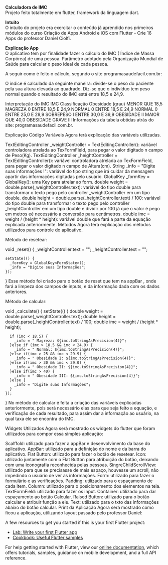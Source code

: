 <b>Calculadora de IMC</b><br>
Projeto feito totalmente em flutter, framework da linguagem dart.

<b>Intuito</b><br>
O intuito do projeto era exercitar o conteúdo já aprendido nos primeiros módulos do curso Criação de Apps Android e iOS com Flutter - Crie 16 Apps do professor Daniel Ciolfi.

<b>Explicação App</b><br>
O aplicativo tem por finalidade fazer o cálculo do IMC ( Índice de Massa Corpórea) de uma pessoa. Parâmetro adotado pela Organização Mundial de Saúde para calcular o peso ideal de cada pessoa.

A seguir como é feito o cálculo, segundo o site programasaudefacil.com.br:

O índice é calculado da seguinte maneira: divide-se o peso do paciente pela sua altura elevada ao quadrado. Diz-se que o indivíduo tem peso normal quando o resultado do IMC está entre 18,5 e 24,9.

Interpretação do IMC
IMC	Classificação	Obesidade (grau)
MENOR QUE 18,5	MAGREZA	0
ENTRE 18,5 E 24,9	NORMAL	0
ENTRE 18,5 E 24,9	NORMAL	0
ENTRE 25,0 E 29,9	SOBREPESO	I
ENTRE 30,0 E 39,9	OBESIDADE	II
MAIOR QUE 40,0	OBESIDADE GRAVE	III
Informações da tabela obtidas atrás do site: programasaudefacil.com.br.

Explicação Código
Variáveis
Agora terá explicação das variáveis utilizadas.

TextEditingController _weightController = TextEditingController(): variável controladora atrelada ao TexFormField, para pegar o valor digitado n campo de Peso(Kg).
TextEditingController _heightController = TextEditingController(): variável controladora atrelada ao TexFormField, para pegar o valor digitado n campo de Altura(cm).
String _info = "Digite suas informações !": variável do tipo string que irá cuidar da mensagem apartir das informações digitadas pelo usuário.
GlobalKey<FormState> _formKey = GlobalKey<FormState>(): uma Key para atrelar ao form.
double weight = double.parse(_weightController.text): variável do tipo double para transformar o texto pego pelo controller _weightController em um tipo double.
double height = double.parse(_heightController.text) / 100: variável do tipo double para transformar o texto pego pelo controller _heightController em um tipo double e dividir por 100 já que o valor é pego em metros eé necessário a conversão para centímetros.
double imc = weight / (height * height): variável double que fará a parte da equação explicada anteriormente.
Métodos
Agora terá explicação dos métodos utilizados para controle do aplicativo.

Método de resetear:

void _reset() {
    _weightController.text = "";
    _heightController.text = "";

    setState(() {
      _formKey = GlobalKey<FormState>();
      _info = "Digite suas Informações";
    });
  }
Esse método foi criado para o botão de reset que tem na appBar , onde fará a limpeza dos campos de inputs, e da informação dada com os dados anteriores.

Método de calcular:

void _calculate() {
    setState(() {
      double weight = double.parse(_weightController.text);
      double height = double.parse(_heightController.text) / 100;
      double imc = weight / (height * height);

      if (imc < 18.5) {
        _info = " Magreza: ${imc.toStringAsPrecision(4)}";
      }else if (imc > 18.5 && imc < 24.9) {
        _info = " Normal: ${imc.toStringAsPrecision(4)}";
      }else if(imc > 25 && imc < 29.9) {
        _info = " Obesidade I: ${imc.toStringAsPrecision(4)}";
      }else if(imc > 30 && imc < 39.0) {
        _info = " Obesidade II: ${imc.toStringAsPrecision(4)}";
      }else if(imc > 40) {
        _info = " Obesidade III: ${imc.toStringAsPrecision(4)}";
      }else {
        _info = "Digite suas Informações";
      }
    });
  }
No método de calcular é feita a criação das variáveis explicadas anteriormente, pois será necessário elas para que seja feito a equação, e verificação de cada resultado, para assim dar a informação ao usuário, na qual taxa ele se encontra do IMC.

Widgets Utilizados
Agora será mostrado os widgets do flutter que foram utilizados para compor essa simples aplicação:

Scalffold: utilizado para fazer a appBar e desenvolvimento da base do aplicativo.
AppBar: utilizado para a definição do nome e da barra do aplicativo.
Flat Button: utilizado para fazer o botão de resetear.
Icon: utilizado juntamente com o Flat Button para atribuição do botão, deixando com uma iconografia reconhecida pelas pessoas.
SingreChildScrollView: utilizado para que se precisasse de mais espaço, houvesse um scroll, não impedindo o usuário de ver as informações.
Form: utilizado para fazer o formulário e as verificações.
Padding: utilizado para o espaçamento de cada item.
Column: utilizado para o posicionamento dos elementos na tela.
TextFormField: utilizado para fazer os input.
Container: utilizado para dar espaçamento ao botão Calcular.
Raised Button: utilizado para o botão calcular e atribuir função a ele.
Text: utilizado para o txto das informações abaixo do botão calcular.
Print da Aplicação
Agora será mostrado como ficou a aplicação, utilizando layout passado pelo professor Daniel:



A few resources to get you started if this is your first Flutter project:

- [Lab: Write your first Flutter app](https://flutter.dev/docs/get-started/codelab)
- [Cookbook: Useful Flutter samples](https://flutter.dev/docs/cookbook)

For help getting started with Flutter, view our 
[online documentation](https://flutter.dev/docs), which offers tutorials, 
samples, guidance on mobile development, and a full API reference.
